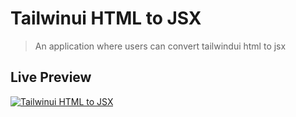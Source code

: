 # Tailwinui HTML to JSX

> An application where users can convert tailwindui html to jsx

## Live Preview

[![Tailwinui HTML to JSX](./images/live.png)](https://iampika.github.io/tailwind-html-to-jsx/)

